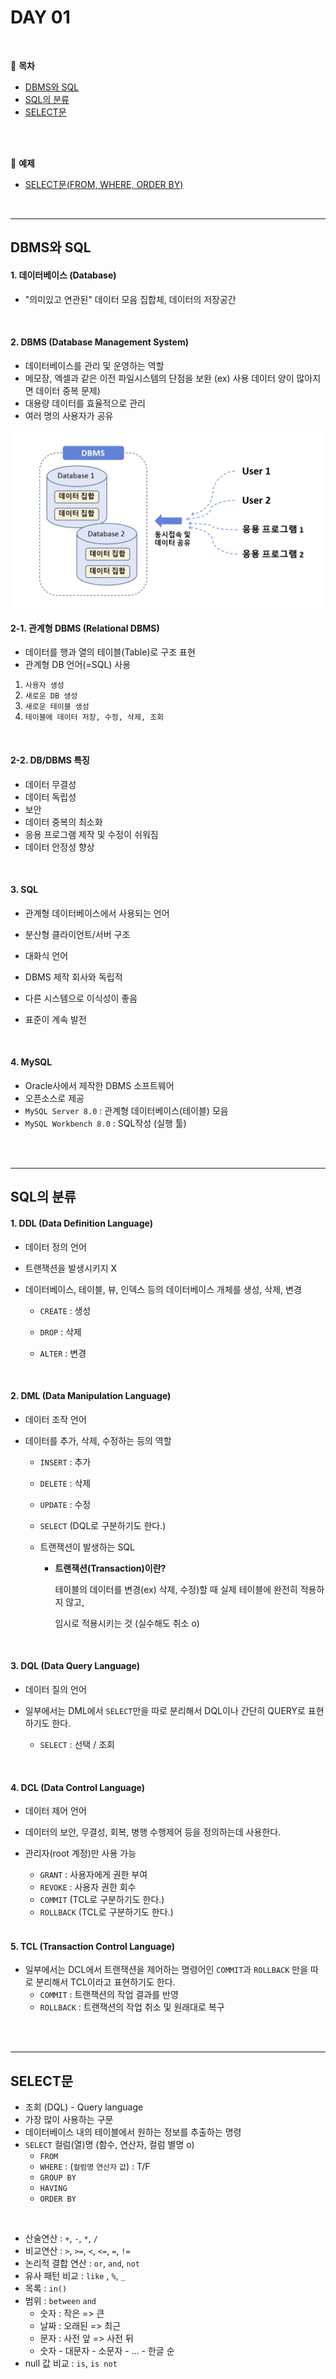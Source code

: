 # DAY 01

<br>

:milky_way:  **목차** <br>

- [DBMS와 SQL](#dbms와-sql)
- [SQL의 분류](#sql의-분류)
- [SELECT문](#select문)
<br>
<br>

:milky_way:  **예제** <br>
- [SELECT문(FROM, WHERE, ORDER BY)](./select.sql)

<br>

---

## DBMS와 SQL

#### 1. 데이터베이스 (Database)

- "의미있고 연관된" 데이터 모음 집합체, 데이터의 저장공간

<br>

#### 2. DBMS (Database Management System)

- 데이터베이스를 관리 및 운영하는 역할
- 메모장, 엑셀과 같은 이전 파일시스템의 단점을 보완 (ex) 사용 데이터 양이 많아지면 데이터 중복 문제)
- 대용량 데이터를 효율적으로 관리
- 여러 명의 사용자가 공유

![DBMS](./DBMS.png)

#### 2-1. 관계형 DBMS (Relational DBMS)

- 데이터를 행과 열의 테이블(Table)로 구조 표현
- 관계형 DB 언어(=SQL) 사용

1. `사용자 생성`
2. `새로운 DB 생성`
3. `새로운 테이블 생성`
4. `테이블에 데이터 저장, 수정, 삭제, 조회`

<br>

#### 2-2. DB/DBMS 특징

- 데이터 무결성
- 데이터 독립성
- 보안
- 데이터 중복의 최소화
- 응용 프로그램 제작 및 수정이 쉬워짐
- 데이터 안정성 향상

<br>

#### 3. SQL

- 관계형 데이터베이스에서 사용되는 언어

- 분산형 클라이언트/서버 구조

- 대화식 언어

- DBMS 제작 회사와 독립적

- 다른 시스템으로 이식성이 좋음

- 표준이 계속 발전

  <br>

#### 4. MySQL

- Oracle사에서 제작한 DBMS 소프트웨어
- 오픈소스로 제공
- `MySQL Server 8.0` : 관계형 데이터베이스(테이블) 모음
- `MySQL Workbench 8.0` : SQL작성 (실행 툴)

<br>
<br>


---

## SQL의 분류

#### 1. DDL (Data Definition Language)

- 데이터 정의 언어

- 트랜잭션을 발생시키지 X

- 데이터베이스, 테이블, 뷰, 인덱스 등의 데이터베이스 개체를 생성, 삭제, 변경

  - `CREATE` : 생성

  - `DROP` : 삭제

  - `ALTER` : 변경

    <br>

#### 2. DML (Data Manipulation Language)

- 데이터 조작 언어

- 데이터를 추가, 삭제, 수정하는 등의 역할

  - `INSERT` : 추가

  - `DELETE` : 삭제

  - `UPDATE` : 수정

  - `SELECT` (DQL로 구분하기도 한다.)

  - 트랜잭션이 발생하는 SQL

    - **트랜잭션(Transaction)이란?**

      테이블의 데이터를 변경(ex) 삭제, 수정)할 때 실제 테이블에 완전히 적용하지 않고,

      임시로 적용시키는 것 (실수해도 취소 o)

      <br>

#### 3. DQL (Data Query Language)

- 데이터 질의 언어

- 일부에서는 DML에서 `SELECT`만을 따로 분리해서 DQL이나 간단히 QUERY로 표현하기도 한다.

  - `SELECT` : 선택 / 조회

    <br>

#### 4. DCL (Data Control Language)

- 데이터 제어 언어

- 데이터의 보안, 무결성, 회복, 병행 수행제어 등을 정의하는데 사용한다.

- 관리자(root 계정)만 사용 가능

  - `GRANT` : 사용자에게 권한 부여
  - `REVOKE` : 사용자 권한 회수
  - `COMMIT` (TCL로 구분하기도 한다.)
  - `ROLLBACK` (TCL로 구분하기도 한다.)

  <br>

#### 5. TCL (Transaction Control Language)

- 일부에서는 DCL에서 트랜잭션을 제어하는 명령어인 `COMMIT`과 `ROLLBACK` 만을 따로 분리해서 TCL이라고 표현하기도 한다.
  - `COMMIT` : 트랜잭션의 작업 결과를 반영
  - `ROLLBACK` : 트랜잭션의 작업 취소 및 원래대로 복구


<br>
<br>

---

## SELECT문

- 조회 (DQL) - Query language
- 가장 많이 사용하는 구문
- 데이터베이스 내의 테이블에서 원하는 정보를 추출하는 명령
- `SELECT` 컬럼(열)명 (함수, 연산자, 컬럼 별명 o)
  - `FROM` 
  - `WHERE` : (`컬럼명` `연산자` `값`) : T/F
  - `GROUP BY`
  - `HAVING`
  - `ORDER BY` 

<br>

- 산술연산 : `+`, `-`, `*`, `/`
- 비교연산 : `>`, `>=`, `<`, `<=`, `=`, `!=`
- 논리적 결합 연산 : `or`, `and`, `not`
- 유사 패턴 비교 : `like` , `%`, `_`
- 목록 : `in()`
- 범위 : `between` `and` 
  - 숫자 : 작은 => 큰
  - 날짜 : 오래된 => 최근
  - 문자 : 사전 앞 => 사전 뒤
  - 숫자 - 대문자 - 소문자 - ... - 한글 순
- null 값 비교 : `is`, `is not`